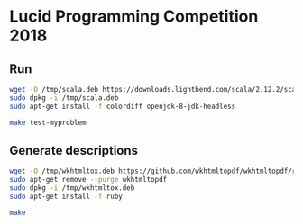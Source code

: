 # Lucid Programming Competition 2018

## Run

```sh
wget -O /tmp/scala.deb https://downloads.lightbend.com/scala/2.12.2/scala-2.12.2.deb
sudo dpkg -i /tmp/scala.deb
sudo apt-get install -f colordiff openjdk-8-jdk-headless
```

```sh
make test-myproblem
```

## Generate descriptions

```sh
wget -O /tmp/wkhtmltox.deb https://github.com/wkhtmltopdf/wkhtmltopdf/releases/download/0.12.2.1/wkhtmltox-0.12.2.1_linux-trusty-amd64.deb
sudo apt-get remove --purge wkhtmltopdf
sudo dpkg -i /tmp/wkhtmltox.deb
sudo apt-get install -f ruby
```

```sh
make
```
